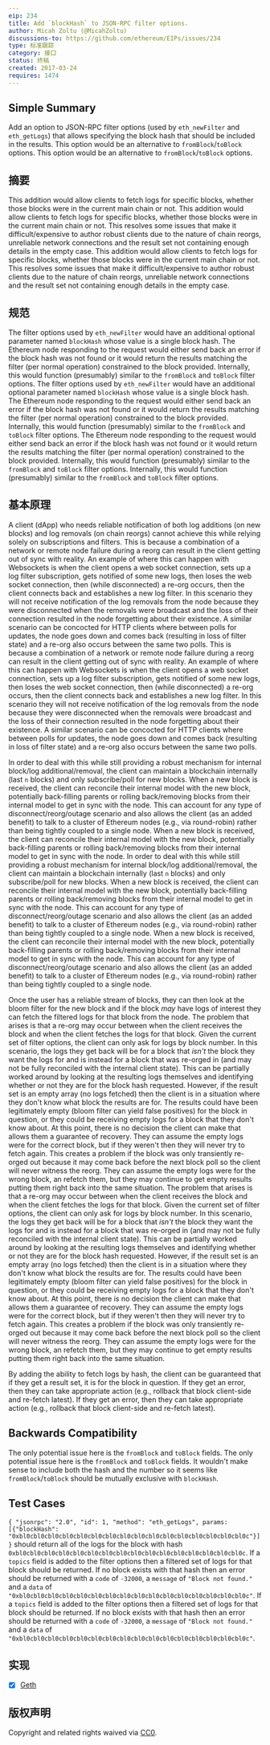 ```yaml
---
eip: 234
title: Add `blockHash` to JSON-RPC filter options.
author: Micah Zoltu (@MicahZoltu)
discussions-to: https://github.com/ethereum/EIPs/issues/234
type: 标准跟踪
category: 接口
status: 终稿
created: 2017-03-24
requires: 1474
---
```


## Simple Summary

Add an option to JSON-RPC filter options (used by `eth_newFilter` and `eth_getLogs`) that allows specifying the block hash that should be included in the results.  This option would be an alternative to `fromBlock`/`toBlock` options.  This option would be an alternative to `fromBlock`/`toBlock` options.

## 摘要

This addition would allow clients to fetch logs for specific blocks, whether those blocks were in the current main chain or not.  This addition would allow clients to fetch logs for specific blocks, whether those blocks were in the current main chain or not.  This resolves some issues that make it difficult/expensive to author robust clients due to the nature of chain reorgs, unreliable network connections and the result set not containing enough details in the empty case.  This addition would allow clients to fetch logs for specific blocks, whether those blocks were in the current main chain or not.  This resolves some issues that make it difficult/expensive to author robust clients due to the nature of chain reorgs, unreliable network connections and the result set not containing enough details in the empty case.

## 规范

The filter options used by `eth_newFilter` would have an additional optional parameter named `blockHash` whose value is a single block hash.  The Ethereum node responding to the request would either send back an error if the block hash was not found or it would return the results matching the filter (per normal operation) constrained to the block provided.  Internally, this would function (presumably) similar to the `fromBlock` and `toBlock` filter options.  The filter options used by `eth_newFilter` would have an additional optional parameter named `blockHash` whose value is a single block hash.  The Ethereum node responding to the request would either send back an error if the block hash was not found or it would return the results matching the filter (per normal operation) constrained to the block provided.  Internally, this would function (presumably) similar to the `fromBlock` and `toBlock` filter options.  The Ethereum node responding to the request would either send back an error if the block hash was not found or it would return the results matching the filter (per normal operation) constrained to the block provided.  Internally, this would function (presumably) similar to the `fromBlock` and `toBlock` filter options.  Internally, this would function (presumably) similar to the `fromBlock` and `toBlock` filter options.

## 基本原理

A client (dApp) who needs reliable notification of both log additions (on new blocks) and log removals (on chain reorgs) cannot achieve this while relying solely on subscriptions and filters.  This is because a combination of a network or remote node failure during a reorg can result in the client getting out of sync with reality.  An example of where this can happen with Websockets is when the client opens a web socket connection, sets up a log filter subscription, gets notified of some new logs, then loses the web socket connection, then (while disconnected) a re-org occurs, then the client connects back and establishes a new log filter.  In this scenario they will not receive notification of the log removals from the node because they were disconnected when the removals were broadcast and the loss of their connection resulted in the node forgetting about their existence.  A similar scenario can be concocted for HTTP clients where between polls for updates, the node goes down and comes back (resulting in loss of filter state) and a re-org also occurs between the same two polls.  This is because a combination of a network or remote node failure during a reorg can result in the client getting out of sync with reality.  An example of where this can happen with Websockets is when the client opens a web socket connection, sets up a log filter subscription, gets notified of some new logs, then loses the web socket connection, then (while disconnected) a re-org occurs, then the client connects back and establishes a new log filter.  In this scenario they will not receive notification of the log removals from the node because they were disconnected when the removals were broadcast and the loss of their connection resulted in the node forgetting about their existence.  A similar scenario can be concocted for HTTP clients where between polls for updates, the node goes down and comes back (resulting in loss of filter state) and a re-org also occurs between the same two polls.

In order to deal with this while still providing a robust mechanism for internal block/log additional/removal, the client can maintain a blockchain internally (last `n` blocks) and only subscribe/poll for new blocks.  When a new block is received, the client can reconcile their internal model with the new block, potentially back-filling parents or rolling back/removing blocks from their internal model to get in sync with the node.  This can account for any type of disconnect/reorg/outage scenario and also allows the client (as an added benefit) to talk to a cluster of Ethereum nodes (e.g., via round-robin) rather than being tightly coupled to a single node.  When a new block is received, the client can reconcile their internal model with the new block, potentially back-filling parents or rolling back/removing blocks from their internal model to get in sync with the node.  In order to deal with this while still providing a robust mechanism for internal block/log additional/removal, the client can maintain a blockchain internally (last `n` blocks) and only subscribe/poll for new blocks.  When a new block is received, the client can reconcile their internal model with the new block, potentially back-filling parents or rolling back/removing blocks from their internal model to get in sync with the node.  This can account for any type of disconnect/reorg/outage scenario and also allows the client (as an added benefit) to talk to a cluster of Ethereum nodes (e.g., via round-robin) rather than being tightly coupled to a single node.  When a new block is received, the client can reconcile their internal model with the new block, potentially back-filling parents or rolling back/removing blocks from their internal model to get in sync with the node.  This can account for any type of disconnect/reorg/outage scenario and also allows the client (as an added benefit) to talk to a cluster of Ethereum nodes (e.g., via round-robin) rather than being tightly coupled to a single node.

Once the user has a reliable stream of blocks, they can then look at the bloom filter for the new block and if the block *may* have logs of interest they can fetch the filtered logs for that block from the node.  The problem that arises is that a re-org may occur between when the client receives the block and when the client fetches the logs for that block.  Given the current set of filter options, the client can only ask for logs by block number.  In this scenario, the logs they get back will be for a block that *isn't* the block they want the logs for and is instead for a block that was re-orged in (and may not be fully reconciled with the internal client state).  This can be partially worked around by looking at the resulting logs themselves and identifying whether or not they are for the block hash requested.  However, if the result set is an empty array (no logs fetched) then the client is in a situation where they don't know what block the results are for.  The results could have been legitimately empty (bloom filter can yield false positives) for the block in question, or they could be receiving empty logs for a block that they don't know about.  At this point, there is no decision the client can make that allows them a guarantee of recovery.  They can assume the empty logs were for the correct block, but if they weren't then they will never try to fetch again.  This creates a problem if the block was only transiently re-orged out because it may come back before the next block poll so the client will never witness the reorg.  They can assume the empty logs were for the wrong block, an refetch them, but they may continue to get empty results putting them right back into the same situation.  The problem that arises is that a re-org may occur between when the client receives the block and when the client fetches the logs for that block.  Given the current set of filter options, the client can only ask for logs by block number.  In this scenario, the logs they get back will be for a block that *isn't* the block they want the logs for and is instead for a block that was re-orged in (and may not be fully reconciled with the internal client state).  This can be partially worked around by looking at the resulting logs themselves and identifying whether or not they are for the block hash requested.  However, if the result set is an empty array (no logs fetched) then the client is in a situation where they don't know what block the results are for.  The results could have been legitimately empty (bloom filter can yield false positives) for the block in question, or they could be receiving empty logs for a block that they don't know about.  At this point, there is no decision the client can make that allows them a guarantee of recovery.  They can assume the empty logs were for the correct block, but if they weren't then they will never try to fetch again.  This creates a problem if the block was only transiently re-orged out because it may come back before the next block poll so the client will never witness the reorg.  They can assume the empty logs were for the wrong block, an refetch them, but they may continue to get empty results putting them right back into the same situation.

By adding the ability to fetch logs by hash, the client can be guaranteed that if they get a result set, it is for the block in question.  If they get an error, then they can take appropriate action (e.g., rollback that block client-side and re-fetch latest).  If they get an error, then they can take appropriate action (e.g., rollback that block client-side and re-fetch latest).

## Backwards Compatibility

The only potential issue here is the `fromBlock` and `toBlock` fields.  The only potential issue here is the `fromBlock` and `toBlock` fields.  It wouldn't make sense to include both the hash and the number so it seems like `fromBlock`/`toBlock` should be mutually exclusive with `blockHash`.

## Test Cases

`{ "jsonrpc": "2.0", "id": 1, "method": "eth_getLogs", params: [{"blockHash": "0xbl0cbl0cbl0cbl0cbl0cbl0cbl0cbl0cbl0cbl0cbl0cbl0cbl0cbl0cbl0cbl0c"}] }` should return all of the logs for the block with hash `0xbl0cbl0cbl0cbl0cbl0cbl0cbl0cbl0cbl0cbl0cbl0cbl0cbl0cbl0cbl0cbl0c`.  If a `topics` field is added to the filter options then a filtered set of logs for that block should be returned.  If no block exists with that hash then an error should be returned with a `code` of `-32000`, a `message` of `"Block not found."` and a `data` of `"0xbl0cbl0cbl0cbl0cbl0cbl0cbl0cbl0cbl0cbl0cbl0cbl0cbl0cbl0cbl0cbl0c"`.  If a `topics` field is added to the filter options then a filtered set of logs for that block should be returned.  If no block exists with that hash then an error should be returned with a `code` of `-32000`, a `message` of `"Block not found."` and a `data` of `"0xbl0cbl0cbl0cbl0cbl0cbl0cbl0cbl0cbl0cbl0cbl0cbl0cbl0cbl0cbl0cbl0c"`.

## 实现

- [x] [Geth](https://github.com/ethereum/go-ethereum/pull/16734)

## 版权声明

Copyright and related rights waived via [CC0](../LICENSE.md).
